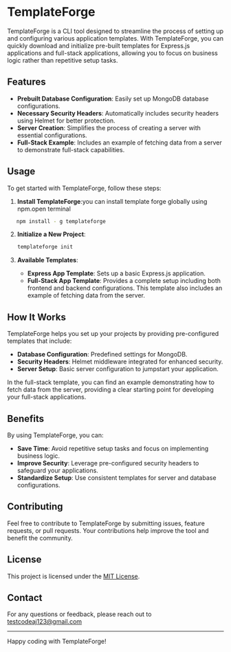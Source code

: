 # TemplateForge

TemplateForge is a CLI tool designed to streamline the process of setting up and configuring various application templates. With TemplateForge, you can quickly download and initialize pre-built templates for Express.js applications and full-stack applications, allowing you to focus on business logic rather than repetitive setup tasks.

## Features

- **Prebuilt Database Configuration**: Easily set up MongoDB database configurations.
- **Necessary Security Headers**: Automatically includes security headers using Helmet for better protection.
- **Server Creation**: Simplifies the process of creating a server with essential configurations.
- **Full-Stack Example**: Includes an example of fetching data from a server to demonstrate full-stack capabilities.

## Usage

To get started with TemplateForge, follow these steps:

1. **Install TemplateForge**:you can install template forge globally using npm.open terminal
 ```bash
    npm install - g templateforge
 ```

2. **Initialize a New Project**:
    ```bash
    templateforge init
    ```

3. **Available Templates**:
    - **Express App Template**: Sets up a basic Express.js application.
    - **Full-Stack App Template**: Provides a complete setup including both frontend and backend configurations. This template also includes an example of fetching data from the server.

## How It Works

TemplateForge helps you set up your projects by providing pre-configured templates that include:

- **Database Configuration**: Predefined settings for MongoDB.
- **Security Headers**: Helmet middleware integrated for enhanced security.
- **Server Setup**: Basic server configuration to jumpstart your application.

In the full-stack template, you can find an example demonstrating how to fetch data from the server, providing a clear starting point for developing your full-stack applications.

## Benefits

By using TemplateForge, you can:

- **Save Time**: Avoid repetitive setup tasks and focus on implementing business logic.
- **Improve Security**: Leverage pre-configured security headers to safeguard your applications.
- **Standardize Setup**: Use consistent templates for server and database configurations.

## Contributing

Feel free to contribute to TemplateForge by submitting issues, feature requests, or pull requests. Your contributions help improve the tool and benefit the community.

## License

This project is licensed under the [MIT License](LICENSE).

## Contact

For any questions or feedback, please reach out to 
testcodeaj123@gmail.com 

---

Happy coding with TemplateForge!